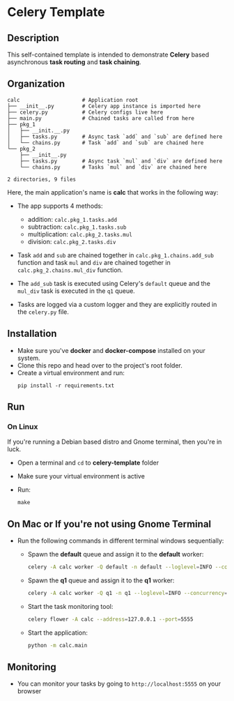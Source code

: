 # Celery Template

## Description

This self-contained template is intended to demonstrate **Celery** based asynchronous **task routing** and **task chaining**.

## Organization

```
calc                    # Application root
├── __init__.py         # Celery app instance is imported here
├── celery.py           # Celery configs live here
├── main.py             # Chained tasks are called from here
├── pkg_1
│   ├── __init.__.py
│   ├── tasks.py        # Async task `add` and `sub` are defined here
│   └── chains.py       # Task `add` and `sub` are chained here
└── pkg_2
    ├── __init__.py
    ├── tasks.py        # Async task `mul` and `div` are defined here
    └── chains.py       # Tasks `mul` and `div` are chained here

2 directories, 9 files
```

Here, the main application's name is **calc** that works in the following way:

* The app supports 4 methods:
    * addition: `calc.pkg_1.tasks.add`
    * subtraction: `calc.pkg_1.tasks.sub`
    * multiplication: `calc.pkg_2.tasks.mul`
    * division: `calc.pkg_2.tasks.div`

* Task `add` and `sub` are chained together in `calc.pkg_1.chains.add_sub` function and task `mul` and `div` are chained together in `calc.pkg_2.chains.mul_div` function.

* The `add_sub` task is executed using Celery's `default` queue and the `mul_div` task is executed in the `q1` queue.

* Tasks are logged via a custom logger and they are explicitly routed in the `celery.py` file.

## Installation

* Make sure you've **docker** and **docker-compose** installed on your system.
* Clone this repo and head over to the project's root folder.
* Create a virtual environment and run:
    ```
    pip install -r requirements.txt
    ```

## Run

### On Linux

If you're running a Debian based distro and Gnome terminal, then you're in luck.

* Open a terminal and `cd` to **celery-template** folder
* Make sure your virtual environment is active
* Run:

    ```
    make
    ```

## On Mac or If you're not using Gnome Terminal

* Run the following commands in different terminal windows sequentially:

    * Spawn the **default** queue and assign it to the **default** worker:

        ```bash
        celery -A calc worker -Q default -n default --loglevel=INFO --concurrency=1
        ```

    * Spawn the **q1** queue and assign it to the **q1** worker:

        ```bash
        celery -A calc worker -Q q1 -n q1 --loglevel=INFO --concurrency=1
        ```

    * Start the task monitoring tool:

        ```bash
        celery flower -A calc --address=127.0.0.1 --port=5555
        ```

    * Start the application:

        ```bash
        python -m calc.main
        ```

## Monitoring

* You can monitor your tasks by going to `http://localhost:5555` on your browser
